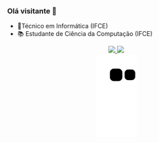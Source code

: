 ### Olá visitante 👋

- 🤖Técnico em Informática (IFCE)
- 📚 Estudante de Ciência da Computação (IFCE)


<div align="center">
 <a href="https://github.com/FranciscoLucas1">
  <img height="180em" src="https://github-readme-stats.vercel.app/api?username=FranciscoLucas1&show_icons=true&theme=great-gatsby&include_all_commits=true&count_private=true"/>
  <img height="180em" src="https://github-readme-stats.vercel.app/api/top-langs/?username=FranciscoLucas1&layout=compact&langs_count=7&theme=great-gatsby"/>
</div>

 <div align="center">
<img src="https://github.com/FranciscoLucas1/FranciscoLucas1/blob/output/github-contribution-grid-snake.svg#gh-dark-mode-only"/>
 </div>
